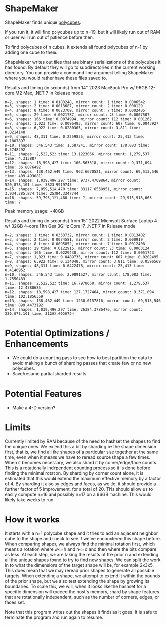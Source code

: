 ﻿# ShapeMaker

ShapeMaker finds unique [polycubes](https://en.wikipedia.org/wiki/Polycube).

If you run it, it will find polycubes up to n=19, but it will likely run
out of RAM or user will run out of patience before then.

To find polycubes of n cubes, it extends all found polycubes of n-1 by
adding one cube to them.

ShapeMaker writes out files that are binary serializations of the polycubes
it has found. By default they will go to subdirectories in the current working
directory. You can provide a command line argument telling ShapeMaker where
you would rather have these files saved to.

Results and timing (in seconds) from 14" 2023 MacBook Pro w/ 96GB 12-core M2 Max, .NET 7 in Release mode

    n=2, shapes: 1 time: 0.0183248, mirror count: 1 time: 0.0006542
    n=3, shapes: 2 time: 0.0013687, mirror count: 2 time: 0.000129
    n=4, shapes: 8 time: 0.0023709, mirror count: 7 time: 0.0002405
    n=5, shapes: 29 time: 0.0021787, mirror count: 23 time: 0.0007507
    n=6, shapes: 166 time: 0.0074994, mirror count: 112 time: 0.001262
    n=7, shapes: 1,023 time: 0.0096493, mirror count: 607 time: 0.0043927
    n=8, shapes: 6,922 time: 0.0280305, mirror count: 3,811 time: 0.0214148
    n=9, shapes: 48,311 time: 0.2259835, mirror count: 25,413 time: 0.1807897
    n=10, shapes: 346,543 time: 1.587241, mirror count: 178,083 time: 0.5748292
    n=11, shapes: 2,522,522 time: 13.1223066, mirror count: 1,279,537 time: 4.313887
    n=12, shapes: 18,598,427 time: 106.563318, mirror count: 9,371,094 time: 36.8076492
    n=13, shapes: 138,462,649 time: 962.6670521, mirror count: 69,513,546 time: 409.4930811
    n=14, shapes: 1,039,496,297 time: 9737.4709864, mirror count: 520,878,101 time: 3823.9919743
    n=15, shapes: 7,859,514,470 time: 83117.6538951, mirror count: 3,934,285,874 time: 25384.3347744
    n=16, shapes: 59,795,121,480 time: ?, mirror count: 29,915,913,663 time: ?
Peak memory usage: ~40GB

Results and timing (in seconds) from 15" 2022 Microsoft Surface Laptop 4 w/ 32GB 4-core 11th Gen 3GHz Core i7, .NET 7 in Release mode

    n=2, shapes: 1 time: 0.0333732, mirror count: 1 time: 0.0013402
    n=3, shapes: 2 time: 0.0074581, mirror count: 2 time: 0.000919
    n=4, shapes: 8 time: 0.0095852, mirror count: 7 time: 0.0012408
    n=5, shapes: 29 time: 0.0122915, mirror count: 23 time: 0.0063124
    n=6, shapes: 166 time: 0.0229438, mirror count: 112 time: 0.0051743
    n=7, shapes: 1,023 time: 0.0489735, mirror count: 607 time: 0.0202495
    n=8, shapes: 6,922 time: 0.134048, mirror count: 3,811 time: 0.0596569
    n=9, shapes: 48,311 time: 0.6422478, mirror count: 25,413 time: 0.4140952
    n=10, shapes: 346,543 time: 2.9891527, mirror count: 178,083 time: 1.7550483
    n=11, shapes: 2,522,522 time: 16.7978658, mirror count: 1,279,537 time: 12.4580685
    n=12, shapes: 18,598,427 time: 127.1727464, mirror count: 9,371,094 time: 102.1856359
    n=13, shapes: 138,462,649 time: 1230.0157816, mirror count: 69,513,546 time: 899.4473192
    n=14, shapes: 1,039,496,297 time: 26384.3786476, mirror count: 520,878,101 time: 21295.4038754

# Potential Optimizations / Enhancements
* We could do a counting pass to see how to best partition the data to avoid making a bunch 
  of sharding passes that create few or no new polycubes.
* Save/resume partial sharded results.

# Potential Features
* Make a 4-D version?

# Limits
Currently limited by RAM because of the need to hashset the shapes to find the unique ones. We
extend this a bit by sharding by the shape dimension first, that is, we find all the shapes of
a particular size together at the same time, even when it means we have to reread source shape
a few times. When it becomes necessary, we also shard it by corner/edge/face counts. This is a
rotationally independent counting process so it is done before finding the minimal rotation.
By sharding by corner count alone, it is estimated that this would extend the maximum effective
memory by a factor of 4. By sharding it also by edges and faces, as we do, it should provide a
further factor of 5 improvement, for a total of 20. This should allow us to easily compute n=16
and possibly n=17 on a 96GB machine. This would likely take weeks to run.

# How it works
It starts with a n=1 polycube shape and it tries to add an adjacent neighbor cube to the shape
and check to see if we've encountered this shape before. When comparing shapes, we always find
the minimal rotation first, which means a rotation where w<=h and h<=d and then where the bits
compare as less. At each step, we are taking the results of the prior n and extending all the
unique shapes found to try to find new shapes. We can split the work in to what the dimensions
of the target shape will be, for example 2x3x5. This does mean that we may reread prior shapes
to generate all possible targets. When extending a shape, we attempt to extend it within the
bounds of the prior shape, but we also test extending the shape by growing its boundaries. To
scale this, we will, when it looks like the hashset for a specific dimension will exceed the
host's memory, shard by shape features that are rotationally independent, such as the number
of corners, edges, or faces set.

Note that this program writes out the shapes it finds as it goes. It is safe to terminate the
program and run again to resume.